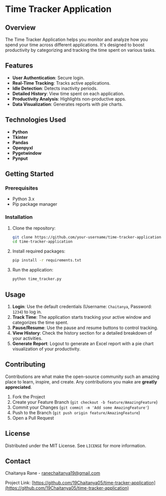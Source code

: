 # Time Tracker Application

## Overview

The Time Tracker Application helps you monitor and analyze how you spend your time across different applications. It's designed to boost productivity by categorizing and tracking the time spent on various tasks.

## Features

- **User Authentication**: Secure login.
- **Real-Time Tracking**: Tracks active applications.
- **Idle Detection**: Detects inactivity periods.
- **Detailed History**: View time spent on each application.
- **Productivity Analysis**: Highlights non-productive apps.
- **Data Visualization**: Generates reports with pie charts.

## Technologies Used

- **Python**
- **Tkinter**
- **Pandas**
- **Openpyxl**
- **Pygetwindow**
- **Pynput**

## Getting Started

### Prerequisites

- Python 3.x
- Pip package manager

### Installation

1. Clone the repository:
    ```sh
    git clone https://github.com/your-username/time-tracker-application.git
    cd time-tracker-application
    ```

2. Install required packages:
    ```sh
    pip install -r requirements.txt
    ```

3. Run the application:
    ```sh
    python time_tracker.py
    ```

## Usage

1. **Login**: Use the default credentials (Username: `Chaitanya`, Password: `1234`) to log in.
2. **Track Time**: The application starts tracking your active window and categorizes the time spent.
3. **Pause/Resume**: Use the pause and resume buttons to control tracking.
4. **View History**: Check the history section for a detailed breakdown of your activities.
5. **Generate Report**: Logout to generate an Excel report with a pie chart visualization of your productivity.

## Contributing

Contributions are what make the open-source community such an amazing place to learn, inspire, and create. Any contributions you make are **greatly appreciated**.

1. Fork the Project
2. Create your Feature Branch (`git checkout -b feature/AmazingFeature`)
3. Commit your Changes (`git commit -m 'Add some AmazingFeature'`)
4. Push to the Branch (`git push origin feature/AmazingFeature`)
5. Open a Pull Request

## License

Distributed under the MIT License. See `LICENSE` for more information.

## Contact

Chaitanya Rane - ranechaitanya19@gmail.com

Project Link: [https://github.com/19Chaitanya05/time-tracker-application](https://github.com/19Chaitanya05/time-tracker-application)
